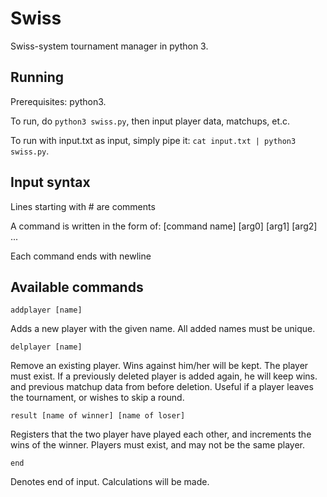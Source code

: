 # Swiss
Swiss-system tournament manager in python 3. 

## Running
Prerequisites: python3.

To run, do `python3 swiss.py`, then input player data, matchups, et.c.

To run with input.txt as input, simply pipe it: `cat input.txt | python3 swiss.py`.

## Input syntax
Lines starting with # are comments

A command is written in the form of: [command name] [arg0] [arg1] [arg2] ...

Each command ends with newline

## Available commands

```
addplayer [name]
```
  Adds a new player with the given name. All added names must be unique.

```
delplayer [name]
```
  Remove an existing player. Wins against him/her will be kept. The player must exist. If a previously deleted player is added again, he will keep wins. and previous matchup data from before deletion. Useful if a player leaves the tournament, or wishes to skip a round.

```
result [name of winner] [name of loser]
```
  Registers that the two player have played each other, and increments the wins of the winner. Players must exist, and may not be the same player.

```
end
```
  Denotes end of input. Calculations will be made.
